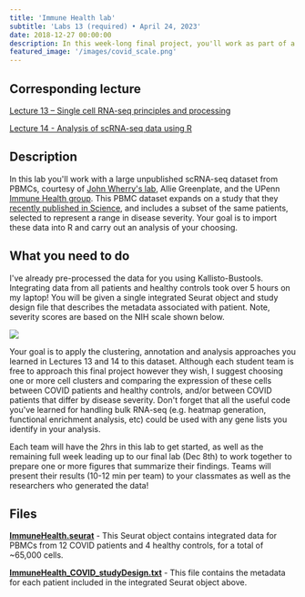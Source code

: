 ```yaml
---
title: 'Immune Health lab'
subtitle: 'Labs 13 (required) • April 24, 2023'
date: 2018-12-27 00:00:00
description: In this week-long final project, you'll work as part of a team to apply your newfound scRNA-seq skills to a dataset from the Immune Health group at UPenn, with the goal of identifying transcriptional programs associated with severe COVID.
featured_image: '/images/covid_scale.png'
---
```


##  Corresponding lecture

[Lecture 13 – Single cell RNA-seq principles and processing](https://diytranscriptomics.com/project/lecture-13)

[Lecture 14 - Analysis of scRNA-seq data using R](https://diytranscriptomics.com/project/lecture-14)

## Description

In this lab you'll work with a large unpublished scRNA-seq dataset from PBMCs, courtesy of [John Wherry's lab](https://www.med.upenn.edu/wherrylab/), Allie Greenplate, and the UPenn [Immune Health group](https://www.med.upenn.edu/immunehealth/).  This PBMC dataset expands on a study that they [recently published in Science](https://doi.org/10.1126/science.abc8511), and includes a subset of the same patients, selected to represent a range in disease severity.  Your goal is to import these data into R and carry out an analysis of your choosing.

## What you need to do

I've already pre-processed the data for you using Kallisto-Bustools.  Integrating data from all patients and healthy controls took over 5 hours on my laptop!  You will be given a single integrated Seurat object and study design file that describes the metadata associated with patient.  Note, severity scores are based on the NIH scale shown below.

<img src="http://DIYtranscriptomics.github.io/images/covid_scale.png" class="center">


Your goal is to apply the clustering, annotation and analysis approaches you learned in Lectures 13 and 14 to this dataset.  Although each student team is free to approach this final project however they wish, I suggest choosing one or more cell clusters and comparing the expression of these cells between COVID patients and healthy controls, and/or between COVID patients that differ by disease severity.  Don't forget that all the useful code you've learned for handling bulk RNA-seq (e.g. heatmap generation, functional enrichment analysis, etc) could be used with any gene lists you identify in your analysis.

Each team will have the 2hrs in this lab to get started, as well as the remaining full week leading up to our final lab (Dec 8th) to work together to prepare one or more figures that summarize their findings.  Teams will present their results (10-12 min per team) to your classmates as well as the researchers who generated the data!

## Files

**[ImmuneHealth.seurat](https://drive.google.com/file/d/1SWy8oTMACflATD5_588x0XSoDH1oPAHU/view?usp=sharing)** - This Seurat object contains integrated data for PBMCs from 12 COVID patients and 4 healthy controls, for a total of ~65,000 cells.

**[ImmuneHealth_COVID_studyDesign.txt](https://drive.google.com/file/d/1SVGdE10aIBBPAA6ZKaLWt_sDlm4isNOZ/view?usp=sharing)** - This file contains the metadata for each patient included in the integrated Seurat object above.


